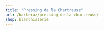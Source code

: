 ```yaml
---
title: "Pressing de la Chartreuse"
url: /barberaz/pressing-de-la-chartreuse/
shop: blanchisserie
---
```

